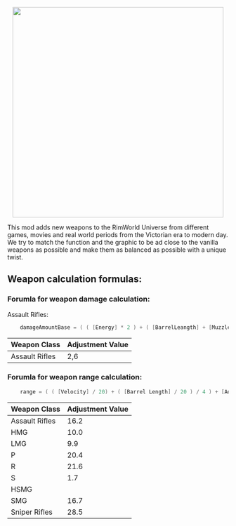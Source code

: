 
<p align="center">
    <img src="https://github.com/RimWorldProjectArmory/ProjectArmory/blob/master/extras/assets/logo/logo.png?raw=true" width="480">
</p>
This mod adds new weapons to the RimWorld Universe from different games, movies and real world periods from the Victorian era to modern day. We try to match the function and the graphic to be ad close to the vanilla weapons as possible and make them as balanced as possible with a unique twist.

## Weapon calculation formulas:

### Forumla for weapon damage calculation:
Assault Rifles:
``` c++
    damageAmountBase = ( ( [Energy] * 2 ) + ( [BarrelLeangth] + [MuzzleVelocity] - 600 ) / 1000 ) + [Adjustment Value]
```

| Weapon Class    | Adjustment Value    |
|-----------------|---------------------|
| Assault Rifles  | 2,6                 |

### Forumla for weapon range calculation:
``` c++
    range = ( ( [Velocity] / 20) + ( [Barrel Length] / 20 ) / 4 ) + [Adjustment Value]
```
| Weapon Class    | Adjustment Value    |
|-----------------|---------------------|
| Assault Rifles  | 16.2                |
| HMG             | 10.0                |
| LMG             | 9.9                 |
| P               | 20.4                |
| R               | 21.6                |
| S               | 1.7                 |
| HSMG            |   	                |
| SMG             | 16.7                |
| Sniper Rifles   | 28.5                |

